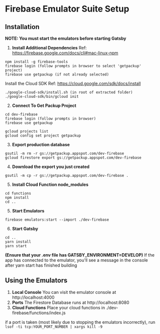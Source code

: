 # Firebase Emulator Suite Setup
## Installation

**NOTE: You must start the emulators before starting Gatsby**

1.  **Install Additional Dependencies**
Ref: https://firebase.google.com/docs/cli#mac-linux-npm
```shel
npm install -g firebase-tools
firebase login (follow prompts in browser to select 'getpackup' project)
firebase use getpackup (if not already selected)
```
Install the Cloud SDK
Ref: https://cloud.google.com/sdk/docs/install
```shel
./google-cloud-sdk/install.sh (in root of extracted folder)
./google-cloud-sdk/bin/gcloud init
```
2.  **Connect To Get Packup Project**
```shel
cd dev-firebase
firebase login (follow prompts in browser)
firebase use getpackup 

gcloud projects list
gcloud config set project getpackup
```
3.  **Export production database**
```shel
gsutil -m rm -r gs://getpackup.appspot.com/dev-firebase
gcloud firestore export gs://getpackup.appspot.com/dev-firebase
```
4.  **Download the export you just created**
```shel
gsutil -m cp -r gs://getpackup.appspot.com/dev-firebase .
```
  5.  **Install Cloud Function node_modules**
```shel
cd functions
npm install
cd ..
```
5. **Start Emulators**
```shel
firebase emulators:start --import ./dev-firebase
```
6. **Start Gatsby**
```shel
cd ..
yarn install
yarn start
```
**(Ensure that your .env file has GATSBY_ENVIRONMENT=DEVELOP)**
If the app has connected to the emulator, you'll see a message in the console after yarn start has finished building

## Using the Emulators
1. **Local Console**
You can visit the emulator console at http://localhost:4000
2. **Ports**
The Firestore Database runs at http://localhost:8080
3. **Cloud Functions**
Place your cloud functions in ./dev-firebase/functions/index.js

if a port is taken (most likely due to stopping the emulators incorrectly), run `lsof -ti tcp:YOUR_PORT_NUMBER | xargs kill -9`